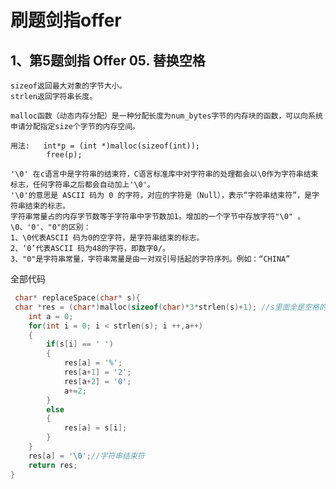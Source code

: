 # 刷题剑指offer
## 1、第5题剑指 Offer 05. 替换空格
    sizeof返回最大对象的字节大小。
    strlen返回字符串长度。

    malloc函数（动态内存分配）是一种分配长度为num_bytes字节的内存块的函数，可以向系统申请分配指定size个字节的内存空间。

    用法:   int*p = (int *)malloc(sizeof(int));
            free(p);

    '\0' 在c语言中是字符串的结束符，C语言标准库中对字符串的处理都会以\0作为字符串结束标志，任何字符串之后都会自动加上'\0'。
    '\0'的意思是 ASCII 码为 0 的字符，对应的字符是（Null），表示“字符串结束符”，是字符串结束的标志。
    字符串常量占的内存字节数等于字符串中字节数加1。增加的一个字节中存放字符"\0" 。
    \0、'0'、"0"的区别：
    1、\0代表ASCII 码为0的空字符，是字符串结束的标志。
    2、‘0’代表ASCII 码为48的字符，即数字0/。
    3、"0"是字符串常量，字符串常量是由一对双引号括起的字符序列。例如：“CHINA”

全部代码
```c
 char* replaceSpace(char* s){   
 char *res = (char*)malloc(sizeof(char)*3*strlen(s)+1); //s里面全是空格的情况，+1是为了保存字符串的\0   
    int a = 0;   
    for(int i = 0; i < strlen(s); i ++,a++)    
    {   
        if(s[i] == ' ')   
        {   
            res[a] = '%';   
            res[a+1] = '2';   
            res[a+2] = '0';   
            a+=2;   
        }  
        else    
        {   
            res[a] = s[i];             
        }   
    }   
    res[a] = '\0';//字符串结束符   
    return res;   
}  
``` 